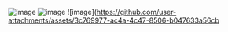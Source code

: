 ![image](https://github.com/user-attachments/assets/c5a19689-079c-473c-a336-4618d05b67c8)
![image](https://github.com/user-attachments/assets/10b29e50-afc2-4ddf-9f09-06d7c273b5e9)
![image](https://github.com/user-attachments/assets/3c769977-ac4a-4c47-8506-b047633a56cb



